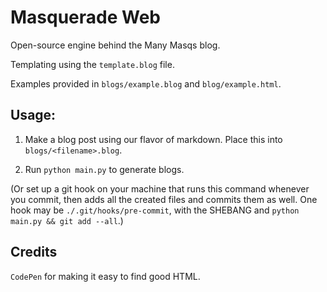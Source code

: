 # Masquerade Web

Open-source engine behind the Many Masqs blog.

Templating using the `template.blog` file.

Examples provided in `blogs/example.blog` and `blog/example.html`.

## Usage:

1. Make a blog post using our flavor of markdown. Place this into `blogs/<filename>.blog`.

2. Run `python main.py` to generate blogs.

(Or set up a git hook on your machine that runs this command whenever you commit, then adds all the created files and commits them as well. One hook may be `./.git/hooks/pre-commit`, with the SHEBANG and `python main.py && git add --all`.)

## Credits

`CodePen` for making it easy to find good HTML.